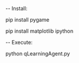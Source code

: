 -- Install:

pip install pygame

pip install matplotlib ipython


-- Execute:

python qLearningAgent.py
